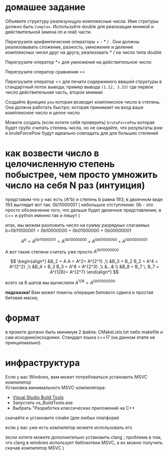 # домашее задание  
Объявите структуру реализующую комплексные числа.
Имя стрктуры должно быть `Complex`.
Используйте double для реализации мнимой и действительной (имена im  и real) части.


Перегрузите арифметические операторы + - * / . Они должны реализовывать сложение, разность, умножение и деление комплексных чисел друг на друга; реализовать  * / на число типа double  

Перегрузите оператор *= для умножения на действительное число 

Перегрузите оператор сравнения == 

Перегрузите оператор << для печати содержимого ввашей структуры в стандартный поток вывода; пример вывода `(1.12, 3.33)` где первое число действительная часть, второе мнимая 


Создайте функцию `pow` которая возводит комплексное число в степень. Она должна работать быстро;
которая принимает на вход ваше комплексное число и целое число 

Можете создать (если хотите себя проверить) `bruteForcePow` которая будет грубо считать степень числа, но не ожидайте, что результаты pow и bruteForcePow будут идеально совпадать для для больших степеней



# как возвести число в целочисленную степень побыстрее, чем просто умножить число на себя N раз (интуиция) 



представим что у нас есть (A^b) и степень b равна 193; 
в двоичном виде 193 выглядит вот так: 0b11000001  ( небольшое отступление: 0b - это просто обозначение того, что дальше будет двоичное представление; в с++ и python именно так и пишут )

итак, мы можем разложить число на сумму разрядных слагаемых b=0b11000001 = 0b10000000 + 0b01000000 + 0b00000001 

$$ A^b = A^{0b11000001} = A^{0b10000000} + A^{0b01000000} + A^{0b00000001} $$


А вот такие степени считать уже просто  $A^{0b10000000}$

$$
\begin{align*}
&B_2 = A A = A^2= A^{2^1} ,\\
&B_3 = B_2  B_2 = A^4 = A^{2^2} ,\\
&B_4 = B_3  B_3 = A^8 = A^{2^3} ,\\
&...& \\
&B_8 = B_7 \, B_7 = A^{128}= A^{2^7} 
\end{align*}
$$

всего за 8 шагов мы вычислили $A^{128}=A^{0b10000000}$

**подсказка!** Вам может помочь операция битового сдвига и простая битовая маска;

# формат 
 в проекте должно быть минимум 2 файла: CMakeLists.txt либо makefile и сам исходник/исходники.
 Cтандарт языка с++17 (на данном этапе не принципиально).


# инфраструктура 
 

 Если у вас Windows, вам может потребоваться установить MSVC компилятор  
 Установка минимального MSVC-компилятора:
 - [Visual Studio Build Tools](https://visualstudio.microsoft.com/visual-cpp-build-tools/)
 - Запустить vs_BuildTools.exe
 - Выбрать "Разработка классических приложений на C++
 
 скачайте и установите cmake (для любых платформ)

 если у вас уже есть компилятор можете использовать его 

(если хотите можете дополнительно установить clang ; проблема в том, что clang в windows использует библиотеки MSVC, а их можно получить скачав компилятор MSVC )